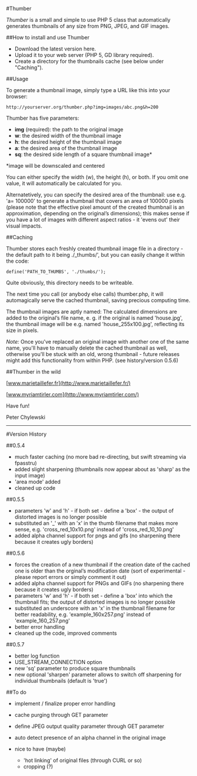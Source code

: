 #Thumber

*Thumber* is a small and simple to use PHP 5 class that automatically generates thumbnails of any size from PNG, JPEG, and GIF images.


##How to install and use Thumber

- Download the latest version here.
- Upload it to your web server (PHP 5, GD library required).
- Create a directory for the thumbnails cache (see below under "Caching").

##Usage

To generate a thumbnail image, simply type a URL like this into your browser:

	http://yourserver.org/thumber.php?img=images/abc.png&h=200

Thumber has five parameters:

- **img** (required): the path to the original image 
- **w**: the desired width of the thumbnail image
- **h**: the desired height of the thumbnail image
- **a**: the desired area of the thumbnail image
- **sq**: the desired side length of a square thumbnail image*
 
*image will be downscaled and centered

You can either specify the width (w), the height (h), or both. If you omit one value, it will automatically be calculated for you.

Alternatetively, you can specify the desired area of the thumbnail: use e.g. 'a= 100000' to generate a thumbnail that covers an area of 100000 pixels (please note that the effective pixel amount of the created thumbnail is an approximation, depending on the original’s dimensions); this makes sense if you have a lot of images with different aspect ratios - it 'evens out' their visual impacts.


##Caching

Thumber stores each freshly created thumbnail image file in a directory - the default path to it being ./_thumbs/', but you can easily change it within the code:

	define('PATH_TO_THUMBS', './thumbs/');

Quite obviously, this directory needs to be writeable.

The next time you call (or anybody else calls) thumber.php, it will automagically serve the cached thumbnail, saving precious computing time.

The thumbnail images are aptly named: The calculated dimensions are added to the original’s file name, e. g. if the original is named 'house.jpg', the thumbnail image will be e.g. named 'house_255x100.jpg', reflecting its size in pixels.

*Note:* Once you've replaced an original image with another one of the same name, you'll have to manually delete the cached thumbnail as well, otherwise you'll be stuck with an old, wrong thumbnail - future releases might add this functionality from within PHP.  (see history/version 0.5.6)


##Thumber in the wild

[www.marietaillefer.fr](http://www.marietaillefer.fr/)

[www.myriamtirler.com](http://www.myriamtirler.com/)

Have fun!

Peter Chylewski

----

#Version History

##0.5.4

- much faster caching (no more bad re-directing, but swift streaming via fpasstru)
- added slight sharpening (thumbnails now appear about as 'sharp' as the input image)
- 'area mode' added
- cleaned up code

##0.5.5

- parameters 'w' and 'h' - if both set - define a 'box' - the output of distorted images is no longer possible
- substituted an '_' with an 'x' in the thumb filename that makes more sense, e.g. 'cross_red_10x10.png' instead of 'cross_red_10_10.png'
- added alpha channel support for pngs and gifs (no sharpening there because it creates ugly borders)

##0.5.6

- forces the creation of a new thumbnail if the creation date of the cached one is older than the orginal’s modification date (sort of experimental - please report errors or simply comment it out)
- added alpha channel support for PNGs and GIFs (no sharpening there because it creates ugly borders)
- parameters 'w' and 'h' - if both set - define a 'box' into which the thumbnail fits; the output of distorted images is no longer possible
- substituted an underscore with an 'x' in the thumbnail filename for better readability, e.g. 'example_160x257.png' instead of 'example_160_257.png'
- better error handling
- cleaned up the code, improved comments

##0.5.7

- better log function
- USE_STREAM_CONNECTION option
- new 'sq' parameter to produce square thumbnails
- new optional 'sharpen' parameter allows to switch off sharpening for individual thumbnails (default is 'true')

##To do

- implement / finalize proper error handling
- cache purging through GET parameter
- define JPEG output quality parameter through GET parameter
- auto detect presence of an alpha channel in the original image

- nice to have (maybe)
	- 'hot linking' of original files (through CURL or so)
	- cropping (?)

